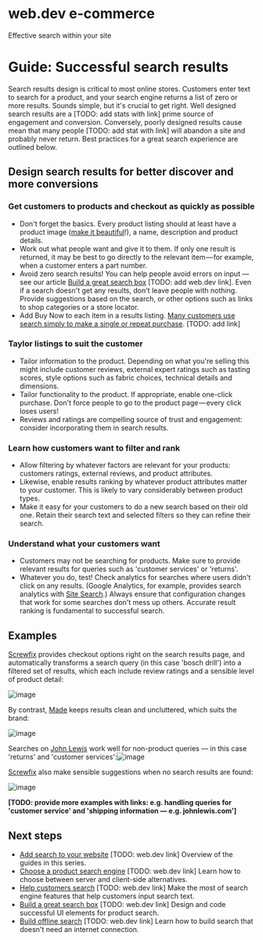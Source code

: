 # web.dev e-commerce
Effective search within your site

# Guide: Successful search results

Search results design is critical to most online stores.
Customers enter text to search for a product, and your search engine returns a
list of zero or more results. Sounds simple, but it's crucial to get right.
Well designed search results are a [TODO: add stats with link] prime source of
engagement and conversion. Conversely, poorly designed results cause mean that
many people [TODO: add stat with link] will abandon a site and probably never
return.
Best practices for a great search experience are outlined below.

## Design search results for better discover and more conversions

### Get customers to products and checkout as quickly as possible

+   Don't forget the basics. Every product listing should at least have a
    product image ([make it
    beautiful](https://www.johnlewis.com/search?search-term=chair)!), a name,
    description and product details.
+   Work out what people want and give it to them. If only one result is
    returned, it may be best to go directly to the relevant item — for example,
    when a customer enters a part number.
+   Avoid zero search results! You can help people avoid errors on input —
    see our article
    [Build a great search box](https://docs.google.com/document/d/1_5QZzRJTyCC9byZyCyljFoSoW7D47YVNXMQInBQWfvk/edit)
    [TODO: add web.dev link]. Even if a search doesn't get any results, don't
    leave people with nothing. Provide suggestions based on the search, or
    other options such as links to shop categories or a store locator.
+   Add Buy Now to each item in a results listing.
    [Many customers use search simply to make a single or repeat purchase](https://blah).
    [TODO: add link]

### Taylor listings to suit the customer

+   Tailor information to the product. Depending on what you're selling
    this might include customer reviews, external expert ratings such as
    tasting scores, style options such as fabric choices, technical details and
    dimensions.
+   Tailor functionality to the product. If appropriate, enable one-click
    purchase. Don't force people to go to the product page — every click loses
    users!
+   Reviews and ratings are compelling source  of trust and engagement:
    consider incorporating them in search results.

### Learn how customers want to filter and rank

+   Allow filtering by whatever factors are relevant for your products:
    customers ratings, external reviews, and product attributes.
+   Likewise, enable results ranking by whatever product attributes matter
    to your customer. This is likely to vary considerably between product types.
+   Make it easy for your customers to do a new search based on their old
    one. Retain their search text and selected filters so they can refine their
    search.

### Understand what your customers want

+   Customers may not be searching for products. Make sure to provide
    relevant results for queries such as 'customer services' or 'returns'.
+   Whatever you do, test! Check analytics for searches where users didn't
    click on any results. (Google Analytics, for example, provides search
    analytics with  [Site
    Search](https://support.google.com/analytics/answer/1012264?hl=en).) Always
    ensure that configuration changes that work for some searches don't mess up
    others. Accurate result ranking is fundamental to successful search.

## Examples

[Screwfix](https://www.screwfix.com/) provides checkout options right on the
search results page, and automatically transforms a search query (in this case
'bosch drill') into a filtered set of results, which each include review ratings
and a sensible level of product detail:

![image](insert_image_url_here)

By contrast, [Made](https://www.made.com/) keeps results clean and uncluttered,
which suits the brand:

![image](insert_image_url_here)

Searches on [John Lewis](https://www.johnlewis.com/) work well for non-product
queries — in this case 'returns' and 'customer services':![image](insert_image_url_here)

[Screwfix](https://www.screwfix.com/) also make sensible suggestions when no
search results are found:

![image](insert_image_url_here)

**[TODO: provide more examples with links: e.g. handling queries for 'customer
service' and 'shipping information — e.g. johnlewis.com']**

## Next steps

+   [Add search to your website](https://docs.google.com/document/d/1n-mrtHFE0YcqP1T9MWiAfyxLBNcBmuWKocaQiu0zsDE/edit#heading=h.cgvdu9aeouaf)
    [TODO: web.dev link]
Overview of the guides in this series.
+   [Choose a product search engine](https://docs.google.com/document/d/15pHc-ZVxxvp-plXc9U38rbNpX55T46J3ZYgnwWI1Z_o/edit#heading=h.cgvdu9aeouaf )
[TODO: web.dev link]
    Learn how to choose between server and client-side alternatives.
+   [Help customers search](https://docs.google.com/document/d/1tS6gA9vvis0-Sx_jD0P0mUV-2v9xYcNbAYBa52evwQs/edit#)
[TODO: web.dev link]
    Make the most of search engine features that help customers input search text.
+   [Build a great search box](https://docs.google.com/document/d/1_5QZzRJTyCC9byZyCyljFoSoW7D47YVNXMQInBQWfvk/edit#)
[TODO: web.dev link]
    Design and code successful UI elements for product search.
+   [Build offline search](http://blah) [TODO: web.dev link]
    Learn how to build search that doesn't need an internet connection.
